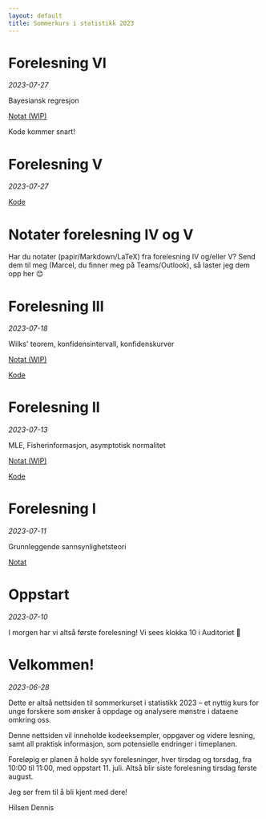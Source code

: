 ```yaml
---
layout: default
title: Sommerkurs i statistikk 2023
---
```


# Forelesning VI
*2023-07-27*

Bayesiansk regresjon

[Notat (WIP)](/lectures/6-bayesiansk-regresjon)

Kode kommer snart!


# Forelesning V
*2023-07-27*


[Kode](https://colab.research.google.com/drive/1QVel4xT6bMtuZF4E1G9f4TEhT3KYpWpl?usp=sharing)

# Notater forelesning IV og V
Har du notater (papir/Markdown/LaTeX) fra forelesning IV og/eller V? Send dem til meg (Marcel, du finner meg på Teams/Outlook), så laster jeg dem opp her 😊


# Forelesning III
*2023-07-18*

Wilks' teorem, konfidensintervall, konfidenskurver

[Notat (WIP)](/lectures/3-wilks-konfidensintervall-konfidenskurver)

[Kode](https://colab.research.google.com/drive/1u_O0u2BH_1gJ7gvdWT3m2PsDXAQAmf5X?usp=sharing)

# Forelesning II
*2023-07-13*

MLE, Fisherinformasjon, asymptotisk normalitet

[Notat (WIP)](/lectures/2-likelihood-fisherinformasjon-deltametoden.md)

[Kode](https://colab.research.google.com/drive/1hdqR6nb6lyQM6MpMnjFsFx5TSkO4rIau?usp=sharing)

# Forelesning I
*2023-07-11*

Grunnleggende sannsynlighetsteori

[Notat](/lectures/1-grunnleggende-sannsynlighetsteori)

# Oppstart
*2023-07-10*

I morgen har vi altså første forelesning! Vi sees klokka 10 i Auditoriet 🙂

# Velkommen!
*2023-06-28*

Dette er altså nettsiden til sommerkurset i statistikk 2023 – et nyttig kurs for unge forskere som ønsker å oppdage og analysere mønstre i dataene omkring oss.

Denne nettsiden vil inneholde kodeeksempler, oppgaver og videre lesning, samt all praktisk informasjon, som potensielle endringer i timeplanen.

Foreløpig er planen å holde syv forelesninger, hver tirsdag og torsdag, fra 10:00 til 11:00, med oppstart 11. juli. Altså blir siste forelesning tirsdag første august.

Jeg ser frem til å bli kjent med dere!

Hilsen Dennis
